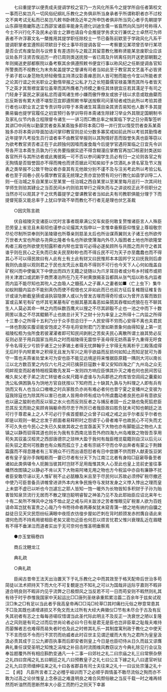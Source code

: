 <!-- { "loadSidebar": true } -->
　　七曰重提学以便责成夫提调学校之官乃一方风化所系今之提学所自任者第校文一事而已矣岂凡一切风俗纪纲礼乐教化之务俱非所当身承者乎所谓称职者亦不过校文不爽考试无私而已矣岂凡敕书卧碑及近年之所申饬者俱非所当究心者乎先朝提学山东薛瑄南畿陈选江西邵宝诸臣率能身先德化训迪生儒一省翕然向风当时号称得人今士不兴行化不及民未必皆士之罪也请自今会推提学务求文行兼优之士卓然可为师表者不许浮慕文名一槩推用其提学职任除校士一节已备陈前欵至于学政风化凡系干提调职掌者宜遵照前项欵目于校士事毕将提调各官一一考察要见某项曾否举行某项是否合式有废坠则与议修复有差违则与之裁正其留意教化雅称贤能某怠废职业应该议处各开注贤否俟巡历一府已周则类送抚按一省已周及升转离任则开送吏部朝觐之年则揭送吏部都察院以备考察其余俱遵照敕书便宜行事以称风纪之任斯提调各官知所警畏而不视教化为末务矣盖提学之督课有司者当如此至于教官其文艺虽不必皆贤于弟子若以身范物先矫轻儆惰主持清议彰善瘅恶则人皆可勉而能也今宜以所能者求之论其行谊之优劣职业之勤惰举报之公私才力之长短葢儒官禄虽薄而其所与者皆天下之英才其胷襟宜富位虽卑而其所膺者乃师模之重任其体貌宜庄若其濡足于有司之门轻身于富民之家逞私忿而谩骂诸生修小嫌而傲忤僚友或放子钱以求息或耽曲糵而忘反斯皆有累大德不堪型范宜即遵照敕书挐送按察司问革轻者戒饬此所以考验其德行者也以职业言之宜专责训导训导于本斋诸生耳濡目染其贤否易知也人数不多其提撕易徧也提学官履任之初宜预行各学训导将本斋诸生除肄习举业外其限定国朝制书及家礼仪节内各立程限督令诸生一一讲习而□教总率之候案临下学之日分斋掣签听其讲□中间有以勤蒙赏者查系某斋独多即将本斋□导一并行赏以惰受罚者查系某斋独多亦将本斋训导面加诘问掌印教官则总论分数多寡奖戒如前此所以考验其勤惰者近年提学凡考投生员行谊者率不由教官举报则以其狥情好恶而毁誉失真也臣等窃以为欲考教官贤否者正在于此顾独何因噎而废食哉今后提学官遇将案临之日宜先令训导各开注本斋生员孰为行劣务要指据实迹不得含糊漫应掌教官再加□核密封类送如各官所开与其所访者或此夷彼跖一可不否以参问阖学生员必有归一之论则各官之有无狥情是否毁誉固亦不得而掩也而贤否据此可知矣如于乡饮酒礼乡贤名宦及节义旌表之类举报不公致干物议者亦查其有无他故分别不谨不及与注劣考此所以考验公私者也至于闾巷小民与儒学教官虽无统理之责亦宜协赞有司分行教化如县学训导二人则一任治城之东自某里以至某里一任治城之西自某里以至某里每月巡行一次其间社学师生则验其肄业之当否民间乡约则验其举行之得失而与之讲说校正此不但职分之当然亦可以观其才干之优秀葢提学之督课教官者当如此夫有司教职俱能分理于下而提督宪臣又能总率于上犹曰学政不举而教化不行者无是理也伏乞圣裁 

　　○因灾陈言疏 

　　伏自祖陵灾变诸臣以忧时言事者既章满公交车矣臣何敢复赘惟诸臣言人人殊臣恐劳皇上省览且未易彻也谨参众论撮其大指申以一言惟幸垂察臣仰惟皇上尊祖敬宗尽伦尽制所崇奉则列圣陵寝也所尊亲则慈圣太后也所诒谋燕翼则太子诸王也所欲传万世者大宝也所欲与尧舜比隆者令名也所欲使薄海内外尽入版图者土地也所欲隆堂构者三殿也所欲使充牣露积者内帑也宜皆可必得必遂矣顾所与共图之而共守之者其谁乎则在民心之无失而已矣夫民至眇眇也而不得丘民不可为天子亦至蠢蠢也而不得其心不可以得民故曰有人此有土有土此有财又曰民惟邦本本固邦宁又曰抚我则后虐我则仇由是以观则君之于民也龙凭云水载舟不得则不可行也今天下人心何如哉盖自矿税兴而中使徧天下中使出而四方无籍之徒随以为爪牙耳目者或分布乡村城市或把持关津渡口或武断于商贾凑泊所在乃无不树黄旗揭圣旨都舆从张气焰以称名内监者而内监不能尽知也其吮人之血吸人之髓孤人之子寡人之妻者如■〈亡上虫下〉集牛如蚁附膻内监亦不能别真伪而使不假借也又非如此而已也前方征后复榷既征榷复告讦或诬为断截皇摃或诬执容隐罪人或以为曾发古塜而得奇珍或以为曾开古窖而致巨富或云某宅有矿也坏其宅某墓有矿也掘其墓其毒恶如枭獍其吞噬如虎狼在在不聊其生人人莫必其命一林之内而纵数百鹰犬以搜之不尽其卵鷇不止也一池之中而下十数网罟以渔之不尽其鲲鲕不止也故总计天下之财十分为率皇上之所得十二内监之所得十三羣小之所得十五利乃分于众手怨总归于一人民安得不穷而心安得不离也夫君民一体也割股实腹讵能安饱皮之不存毛将安附君门万里如斯景象何由得知皇上第一览祖陵松栢为虫所食若彼濯濯者即可知民间剥削之苦矣夫民心离散所谓土崩其势必反反则必至于用兵国家当用兵之时而祖陵得无震惊乎圣母得无妨燕喜乎九重得无旴食乎令名得无少亏损乎诸王之分茅锡土者得无忧屏翰乎土宇得无有离析乎三殿落成得无后时乎内帑累年之积得无且发为军兴之用乎欲益而反损何如知止而知足犹可为善守一策也夫燕雀处堂未可为安也臣不能见远境逆将来惟据臣原籍一隅则大河以南长江以北方数百里之内仅六七月之间已擒获巨寇数十辈又安知四海之广九州岛之众无伺衅观变而起者特相视莫敢先发耳一发则四方响应臣惧其扑灭之难也何也民间苦征榷久矣父老子弟之流亡转徙者众矣尺籍半虚谁与为兵郡邑之府库皆空闾阎之囊槖如洗公私俱困孰与为饷地方官自抚按以下知府而上十缺其九孰与为料理之人即有兵有饷而又有人也当众口嗷嗷之时兵家胜负亦尚有难必者何也昔宁夏之变播州之变彼为寇我除寇也为除其所以害已也故人皆用命师有成功今所虞蠢动者良民也非有意欲反也以逼之朘削也而反以驱之水火也而反则反者之与捕反者固一丘之貉也兔死狐悲臣恐其反戈而助之矣顾肯捐躯命而尽忠于所厉已者哉臣故曰胜负犹未可知也朝廷之法可行于尊君亲上之人不可必行于疾首蹙额之众曾子曰戒之戒之出乎尔者反乎尔者也即是以观则一朝之忿发于颜面者易释积时之怨锲于心骨者难平也故民心不可失而尤不可久失也今民心之失已久矣故其收之也宜亟盖天下大物也亦有脚能运之物也人主镇之以静而驭得其道也则长为我有东西南北皆吾外府四海九州岛难致之物皆吾享用苟失其驭虽汉桓灵之西邸唐德宗之琼林大盈于我何有哉臣稽览载籍则自汉以后元以前失驭之君何可胜数也有众叛而孤立于上者有宗祧不守而仓卒出奔者有蒙尘于荆棘霜露而不得息踵者有三军拥众不行而出语怨怼者有日中尝膳不供而野人献麦饭豆粥者有皇子皇孙手掬粗粝而一霎已尽者有分天下为江南江北者有身陷□庭窘辱备至者诸如此类俱堪令人扼腕当彼其时岂财不足用哉惟其失人心至此也皇上览前史鉴往事幡然改图镇之以静必不肯以天下大物易阿堵无用之物也方今税监中亦自有廉静不扰者臣安敢尽诬以无人惟矿税不止必舐糠及米且至于尽民何以苏故必须停矿税尽撤还中使乃可臣昔备员讲帷曾进讲外本内末争民施夺与发财发身之义悖入悖出之理而皇上未尝不虚已以听也今岂遽忘之耶人皆知一饱一暖外为长物皆知多积财于子孙为贻害皆知泉货流行无居而不散之理岂聪明睿智之神圣乃见不及此耶始臣应诏北来年七十有二矣所不惮风中之烛不恤止足之戒与间关跋涉之苦者惟眼见矿税害人欲为百姓请命耳岂犹有富贵之心哉乃今书笏待命者两朞矣犹未窥青蒲一膝之地有纳约自牖之益徒日见天灾民怨纷纭满眼中夜揽衣彷徨步屋如芒刺在背时颜颈发赤拊膺自语此来谓何危而不持焉用彼相臣老矣又密勿近臣也何忍以烦言忧君父惟兴衰理乱近在眉睫有不得不垂涕泣而道者实出于无可奈何也惟圣明垂察焉 

　　●亦玉堂稿卷四 

　　商丘沈鲤龙江 

　　典礼疏 

　　○典礼疏 

　　臣闻古昔帝王法天出治置天下于礼乐教化之中而其效至于格天配帝后世治多苟简徒以法术把持天下而大化不可复覩是岂不知礼之可以为国哉非运际亨嘉则不暇非道合明良则不暇非灼见乎流弊之已极颓风之当反若不可一日而苟安则不暇然则礼其有待于时乎恭惟我国家中天起运比□□唐列圣继承重熙累洽葢二百余年于兹矣试观汉□朱之□有足以当此者乎我高皇帝再□□沌□纶草□其时痛扫元俗之秽意常患其不□及其既也递增递损又不免文而太过所有大经大典徽仪□节有未尽合于古及有反失其初者有志之士每每咨嗟叹惜谓当此圣代际此明主不及反正一洗衰世之陋以复隆占之风则是有司之过而后世尚论者必曰今日有是君无是臣也岂非臣辈之耻哉夫难持而晏懈者志也难得而易失者时也及此之时修其礼乐一其制度寓刑政于教化之中使天下不言而信不令而行不赏罚而劝威者此时召世主见谓迂缓而大有为之君所为皇皇汲汲必责其成于三公九卿百执事而后即安者则皇上今日是也臣叨侍从日久而兹又谬膺典礼重任误受圣明之知愧乏涓埃之补目击时流图维风教窃议方今典礼除见行会议及奉旨题覆外所有相应斟酌变通凡一十二事一曰郊社之礼二曰宗庙之礼三曰常祭杂祭之礼四曰宫闱之礼五曰朝廷之礼六曰预教皇子之礼七曰公主下嫁之礼八曰遣官听狱之礼九曰京师缙绅往来之礼十曰各省郡县有司士夫往来之礼十一曰议处宗藩之礼十二 【 阙】 凡臣所言者工之必稽乎祖训而下之必顺乎舆情虽不敢尽流俗之狥而亦不敢为过高之论伏惟皇上念泰运之难逢明良之难合风颓俗敝之当反千载一时之难再倾然而听油然而思断然率大小臣工而酌行之则天下幸甚 
